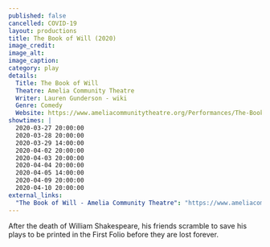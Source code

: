 ```yaml
---
published: false
cancelled: COVID-19
layout: productions
title: The Book of Will (2020)
image_credit: 
image_alt:
image_caption:
category: play
details:
  Title: The Book of Will
  Theatre: Amelia Community Theatre
  Writer: Lauren Gunderson - wiki
  Genre: Comedy
  Website: https://www.ameliacommunitytheatre.org/Performances/The-Book-of-Will
showtimes: |
  2020-03-27 20:00:00
  2020-03-28 20:00:00
  2020-03-29 14:00:00
  2020-04-02 20:00:00
  2020-04-03 20:00:00
  2020-04-04 20:00:00
  2020-04-05 14:00:00
  2020-04-09 20:00:00
  2020-04-10 20:00:00
external_links:
  "The Book of Will - Amelia Community Theatre": "https://www.ameliacommunitytheatre.org/Performances/The-Book-of-Will"
---
```

After the death of William Shakespeare, his friends scramble to save his plays to be printed in the First Folio before they are lost forever.
  